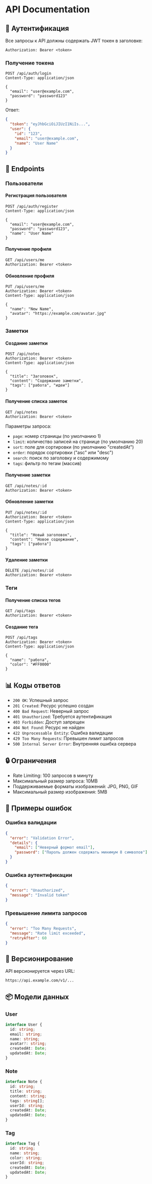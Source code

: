 # API Documentation

## 🔑 Аутентификация

Все запросы к API должны содержать JWT токен в заголовке:
```
Authorization: Bearer <token>
```

### Получение токена

```http
POST /api/auth/login
Content-Type: application/json

{
  "email": "user@example.com",
  "password": "password123"
}
```

Ответ:
```json
{
  "token": "eyJhbGciOiJIUzI1NiIs...",
  "user": {
    "id": "123",
    "email": "user@example.com",
    "name": "User Name"
  }
}
```

## 📝 Endpoints

### Пользователи

#### Регистрация пользователя
```http
POST /api/auth/register
Content-Type: application/json

{
  "email": "user@example.com",
  "password": "password123",
  "name": "User Name"
}
```

#### Получение профиля
```http
GET /api/users/me
Authorization: Bearer <token>
```

#### Обновление профиля
```http
PUT /api/users/me
Authorization: Bearer <token>
Content-Type: application/json

{
  "name": "New Name",
  "avatar": "https://example.com/avatar.jpg"
}
```

### Заметки

#### Создание заметки
```http
POST /api/notes
Authorization: Bearer <token>
Content-Type: application/json

{
  "title": "Заголовок",
  "content": "Содержание заметки",
  "tags": ["работа", "идеи"]
}
```

#### Получение списка заметок
```http
GET /api/notes
Authorization: Bearer <token>
```

Параметры запроса:
- `page`: номер страницы (по умолчанию 1)
- `limit`: количество записей на странице (по умолчанию 20)
- `sort`: поле для сортировки (по умолчанию "createdAt")
- `order`: порядок сортировки ("asc" или "desc")
- `search`: поиск по заголовку и содержимому
- `tags`: фильтр по тегам (массив)

#### Получение заметки
```http
GET /api/notes/:id
Authorization: Bearer <token>
```

#### Обновление заметки
```http
PUT /api/notes/:id
Authorization: Bearer <token>
Content-Type: application/json

{
  "title": "Новый заголовок",
  "content": "Новое содержание",
  "tags": ["работа"]
}
```

#### Удаление заметки
```http
DELETE /api/notes/:id
Authorization: Bearer <token>
```

### Теги

#### Получение списка тегов
```http
GET /api/tags
Authorization: Bearer <token>
```

#### Создание тега
```http
POST /api/tags
Authorization: Bearer <token>
Content-Type: application/json

{
  "name": "работа",
  "color": "#FF0000"
}
```

## 📊 Коды ответов

- `200 OK`: Успешный запрос
- `201 Created`: Ресурс успешно создан
- `400 Bad Request`: Неверный запрос
- `401 Unauthorized`: Требуется аутентификация
- `403 Forbidden`: Доступ запрещен
- `404 Not Found`: Ресурс не найден
- `422 Unprocessable Entity`: Ошибка валидации
- `429 Too Many Requests`: Превышен лимит запросов
- `500 Internal Server Error`: Внутренняя ошибка сервера

## 🔒 Ограничения

- Rate Limiting: 100 запросов в минуту
- Максимальный размер запроса: 10MB
- Поддерживаемые форматы изображений: JPG, PNG, GIF
- Максимальный размер изображения: 5MB

## 📝 Примеры ошибок

### Ошибка валидации
```json
{
  "error": "Validation Error",
  "details": {
    "email": ["Неверный формат email"],
    "password": ["Пароль должен содержать минимум 8 символов"]
  }
}
```

### Ошибка аутентификации
```json
{
  "error": "Unauthorized",
  "message": "Invalid token"
}
```

### Превышение лимита запросов
```json
{
  "error": "Too Many Requests",
  "message": "Rate limit exceeded",
  "retryAfter": 60
}
```

## 🔄 Версионирование

API версионируется через URL:
```
https://api.example.com/v1/...
```

## 📦 Модели данных

### User
```typescript
interface User {
  id: string;
  email: string;
  name: string;
  avatar?: string;
  createdAt: Date;
  updatedAt: Date;
}
```

### Note
```typescript
interface Note {
  id: string;
  title: string;
  content: string;
  tags: string[];
  userId: string;
  createdAt: Date;
  updatedAt: Date;
}
```

### Tag
```typescript
interface Tag {
  id: string;
  name: string;
  color: string;
  userId: string;
  createdAt: Date;
  updatedAt: Date;
}
``` 